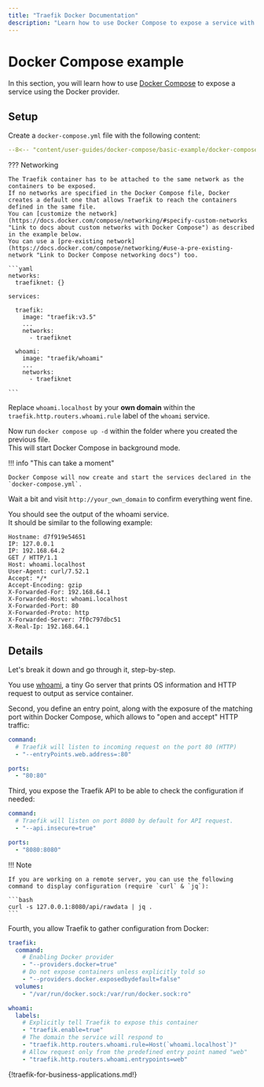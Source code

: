 ```yaml
---
title: "Traefik Docker Documentation"
description: "Learn how to use Docker Compose to expose a service with Traefik Proxy."
---
```


# Docker Compose example

In this section, you will learn how to use [Docker Compose](https://docs.docker.com/compose/ "Link to Docker Compose") to expose a service using the Docker provider.

## Setup

Create a `docker-compose.yml` file with the following content:

```yaml
--8<-- "content/user-guides/docker-compose/basic-example/docker-compose.yml"
```

??? Networking

    The Traefik container has to be attached to the same network as the containers to be exposed.
    If no networks are specified in the Docker Compose file, Docker creates a default one that allows Traefik to reach the containers defined in the same file.
    You can [customize the network](https://docs.docker.com/compose/networking/#specify-custom-networks "Link to docs about custom networks with Docker Compose") as described in the example below.
    You can use a [pre-existing network](https://docs.docker.com/compose/networking/#use-a-pre-existing-network "Link to Docker Compose networking docs") too.

    ```yaml
    networks:
      traefiknet: {}

    services:

      traefik:
        image: "traefik:v3.5"
        ...
        networks:
          - traefiknet

      whoami:
        image: "traefik/whoami"
        ...
        networks:
          - traefiknet

    ```

Replace `whoami.localhost` by your **own domain** within the `traefik.http.routers.whoami.rule` label of the `whoami` service.

Now run `docker compose up -d` within the folder where you created the previous file.  
This will start Docker Compose in background mode.

!!! info "This can take a moment"

    Docker Compose will now create and start the services declared in the `docker-compose.yml`.

Wait a bit and visit `http://your_own_domain` to confirm everything went fine.

You should see the output of the whoami service.  
It should be similar to the following example:

```text
Hostname: d7f919e54651
IP: 127.0.0.1
IP: 192.168.64.2
GET / HTTP/1.1
Host: whoami.localhost
User-Agent: curl/7.52.1
Accept: */*
Accept-Encoding: gzip
X-Forwarded-For: 192.168.64.1
X-Forwarded-Host: whoami.localhost
X-Forwarded-Port: 80
X-Forwarded-Proto: http
X-Forwarded-Server: 7f0c797dbc51
X-Real-Ip: 192.168.64.1
```

## Details

Let's break it down and go through it, step-by-step.

You use [whoami](https://github.com/traefik/whoami "Link to the GitHub repo of whoami"), a tiny Go server that prints OS information and HTTP request to output as service container.

Second, you define an entry point, along with the exposure of the matching port within Docker Compose, which allows to "open and accept" HTTP traffic:

```yaml
command:
  # Traefik will listen to incoming request on the port 80 (HTTP)
  - "--entryPoints.web.address=:80"

ports:
  - "80:80"
```

Third, you expose the Traefik API to be able to check the configuration if needed:

```yaml
command:
  # Traefik will listen on port 8080 by default for API request.
  - "--api.insecure=true"

ports:
  - "8080:8080"
```

!!! Note

    If you are working on a remote server, you can use the following command to display configuration (require `curl` & `jq`):

    ```bash
    curl -s 127.0.0.1:8080/api/rawdata | jq .
    ```

Fourth, you allow Traefik to gather configuration from Docker:

```yaml
traefik:
  command:
    # Enabling Docker provider
    - "--providers.docker=true"
    # Do not expose containers unless explicitly told so
    - "--providers.docker.exposedbydefault=false"
  volumes:
    - "/var/run/docker.sock:/var/run/docker.sock:ro"

whoami:
  labels:
    # Explicitly tell Traefik to expose this container
    - "traefik.enable=true"
    # The domain the service will respond to
    - "traefik.http.routers.whoami.rule=Host(`whoami.localhost`)"
    # Allow request only from the predefined entry point named "web"
    - "traefik.http.routers.whoami.entrypoints=web"
```

{!traefik-for-business-applications.md!}
